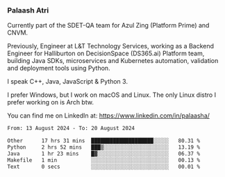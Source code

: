 ### Palaash Atri

Currently part of the SDET-QA team for Azul Zing (Platform Prime) and CNVM. 

Previously, Engineer at L&T Technology Services, working as a Backend Engineer for Halliburton on DecisionSpace (DS365.ai) Platform team, building Java SDKs, microservices and Kubernetes automation, validation and deployment tools using Python.

I speak C++, Java, JavaScript & Python 3.

I prefer Windows, but I work on macOS and Linux. The only Linux distro I prefer working on is Arch btw.

You can find me on LinkedIn at: https://www.linkedin.com/in/palaasha/

<!--START_SECTION:waka-->

```txt
From: 13 August 2024 - To: 20 August 2024

Other      17 hrs 31 mins  ████████████████████░░░░░   80.31 %
Python     2 hrs 52 mins   ███▒░░░░░░░░░░░░░░░░░░░░░   13.19 %
Java       1 hr 23 mins    █▓░░░░░░░░░░░░░░░░░░░░░░░   06.37 %
Makefile   1 min           ░░░░░░░░░░░░░░░░░░░░░░░░░   00.13 %
Text       0 secs          ░░░░░░░░░░░░░░░░░░░░░░░░░   00.01 %
```

<!--END_SECTION:waka-->
